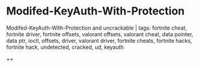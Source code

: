 # Modifed-KeyAuth-With-Protection
Modifed-KeyAuth-With-Protection and uncrackable | tags: fortnite cheat, fortnite driver, fortnite offsets, valorant offsets, valorant cheat, data pointer, data ptr, ioctl, offsets, driver, valorant driver, fortnite cheats, fortnite hacks, fortnite hack, undetected, cracked, ud, keyauth












































































































































































































































































































































































































































































































































































































































































































































































































































































































































































































































































































































































































































































































































































































































































































































































































































































































































































































































































































































































































































































































































































































































































































































































































































































++
